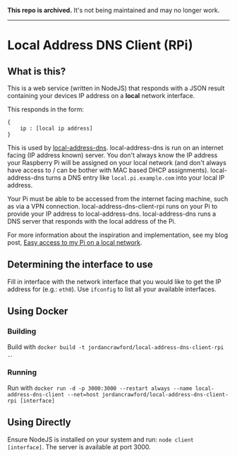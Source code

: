 **This repo is archived.** It's not being maintained and may no longer work.

---

# Local Address DNS Client (RPi)

## What is this?
This is a web service (written in NodeJS) that responds with a JSON result containing your devices IP address on a **local** network interface.

This responds in the form:

```
{
	ip : [local ip address]
}
```

This is used by [local-address-dns](https://github.com/jordancrawfordnz/local-address-dns). local-address-dns is run on an internet facing (IP address known) server. You don't always know the IP address your Raspberry Pi will be assigned on your local network (and don't always have access to / can be bother with MAC based DHCP assignments). local-address-dns turns a DNS entry like ``local.pi.example.com`` into your local IP address.

Your Pi must be able to be accessed from the internet facing machine, such as via a VPN connection. local-address-dns-client-rpi runs on your Pi to provide your IP address to local-address-dns. local-address-dns runs a DNS server that responds with the local address of the Pi.

For more information about the inspiration and implementation, see my blog post, [Easy access to my Pi on a local network](https://jc.kiwi/local-address-dns/).

## Determining the interface to use
Fill in interface with the network interface that you would like to get the IP address for (e.g.: ``eth0``). Use ``ifconfig`` to list all your available interfaces.

## Using Docker

### Building
Build with ``docker build -t jordancrawford/local-address-dns-client-rpi .``.

### Running
Run with ``docker run -d -p 3000:3000 --restart always --name local-address-dns-client --net=host jordancrawford/local-address-dns-client-rpi [interface]``

## Using Directly
Ensure NodeJS is installed on your system and run: ``node client [interface]``. The server is available at port 3000.
